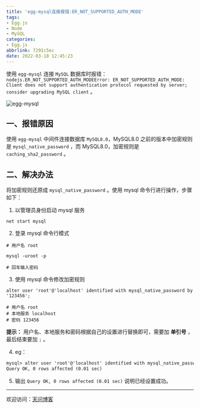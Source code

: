 ```yaml
---
title: 'egg-mysql连接报错:ER_NOT_SUPPORTED_AUTH_MODE'
tags:
- Egg.js
- Node
- MySQL
categories:
- Egg.js
abbrlink: 7291c5ec
date: 2022-03-18 12:45:23
---
```


使用 `egg-mysql` 连接 `MySQL` 数据库时报错：`nodejs.ER_NOT_SUPPORTED_AUTH_MODEError: ER_NOT_SUPPORTED_AUTH_MODE: Client does not support authentication protocol requested by server; consider upgrading MySQL client` 。

![egg-mysql](https://tiven.cn/static/img/img-mysql-01-qhgrxcLM0m13IzfuSRqE3.jpg)

<!-- more -->

## 一、报错原因

使用 `egg-mysql` 中间件连接数据库 `MySQL8.0`，MySQL8.0 之前的版本中加密规则是 `mysql_native_password` ，而 MySQL8.0，加密规则是 `caching_sha2_password` 。

## 二、解决办法

将加密规则还原成 `mysql_native_password` 。使用 mysql 命令行进行操作，步骤如下：

1. 以管理员身份启动 mysql 服务

```shell
net start mysql
```

2. 登录 mysql 命令行模式

```shell
# 用户名 root

mysql -uroot -p

# 回车输入密码
```

3. 使用 mysql 命令修改加密规则

```shell
alter user 'root'@'localhost' identified with mysql_native_password by '123456';

# 用户名 root
# 本地服务 localhost
# 密码 123456
```

**提示：** 用户名、本地服务和密码根据自己的设置进行替换即可，需要加 **单引号** ，最后结束要加 `;` 。

4. eg：

```txt
mysql> alter user 'root'@'localhost' identified with mysql_native_password by '123456';
Query OK, 0 rows affected (0.01 sec)
```

5. 输出 `Query OK, 0 rows affected (0.01 sec)` 说明已经设置成功。

---

欢迎访问：[天问博客](https://tiven.cn/p/7291c5ec/ "天问博客")



